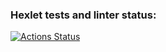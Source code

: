 ### Hexlet tests and linter status:
[![Actions Status](https://github.com/Sarra-Firn/data-analytics-project-92/actions/workflows/hexlet-check.yml/badge.svg)](https://github.com/Sarra-Firn/data-analytics-project-92/actions)